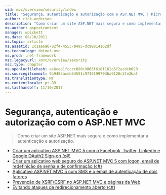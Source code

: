 ```yaml
---
uid: mvc/overview/security/index
title: "Segurança, autenticação e autorização com o ASP.NET MVC | Microsoft Docs"
author: rick-anderson
description: "Como criar um site ASP.NET mais segura e como implementar a autenticação e autorização."
ms.author: aspnetcontent
manager: wpickett
ms.date: 08/10/2011
ms.topic: article
ms.assetid: 1c1aa6a6-82f4-4553-8495-dc99814162df
ms.technology: dotnet-mvc
ms.prod: .net-framework
msc.legacyurl: /mvc/overview/security
msc.type: chapter
ms.openlocfilehash: ae6cee1fcccc080c9865f618f162e5f2acdcb620
ms.sourcegitcommit: 9a9483aceb34591c97451997036a9120c3fe2baf
ms.translationtype: MT
ms.contentlocale: pt-BR
ms.lasthandoff: 11/10/2017
---
```

<a name="security-authentication-and-authorization-with-aspnet-mvc"></a>Segurança, autenticação e autorização com o ASP.NET MVC
====================
> Como criar um site ASP.NET mais segura e como implementar a autenticação e autorização.


- [Criar um aplicativo ASP.NET MVC 5 com o Facebook, Twitter, LinkedIn e Google OAuth2 Sign-on (c#)](create-an-aspnet-mvc-5-app-with-facebook-and-google-oauth2-and-openid-sign-on.md)
- [Criar um aplicativo web seguro do ASP.NET MVC 5 com logon, email de redefinição de senha e de confirmação (c#)](create-an-aspnet-mvc-5-web-app-with-email-confirmation-and-password-reset.md)
- [Aplicativo ASP.NET MVC 5 com SMS e o email de autenticação de dois fatores](aspnet-mvc-5-app-with-sms-and-email-two-factor-authentication.md)
- [Prevenção de XSRF/CSRF no ASP.NET MVC e páginas da Web](xsrfcsrf-prevention-in-aspnet-mvc-and-web-pages.md)
- [Evitando ataques de redirecionamento aberto (c#)](preventing-open-redirection-attacks.md)
